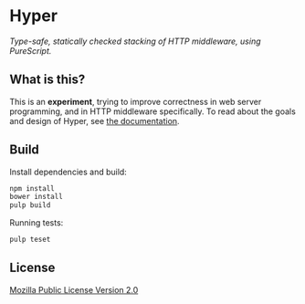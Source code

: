 # Hyper

*Type-safe, statically checked stacking of HTTP middleware, using PureScript.*

## What is this?

This is an **experiment**, trying to improve correctness in web server
programming, and in HTTP middleware specifically. To read about the goals and
design of Hyper, see [the documentation](https://owickstrom.github.io/hyper/).

## Build

Install dependencies and build:

```bash
npm install
bower install
pulp build
```

Running tests:

```bash
pulp teset
```

## License

[Mozilla Public License Version 2.0](LICENSE)

